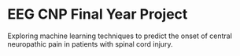 # EEG CNP Final Year Project

Exploring machine learning techniques to predict the onset of central neuropathic pain in patients with spinal cord injury.
